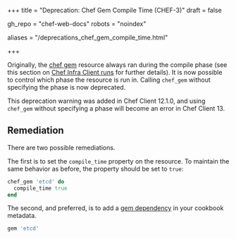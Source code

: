 +++
title = "Deprecation: Chef Gem Compile Time (CHEF-3)"
draft = false

gh_repo = "chef-web-docs"
robots = "noindex"

aliases = "/deprecations_chef_gem_compile_time.html"

+++

Originally, the [chef gem](/resources/chef_gem/) resource always ran
during the <span class="title-ref">compile</span> phase (see this
section on [Chef Infra Client
runs](/chef_client_overview/#the-chef-client-run) for further
details). It is now possible to control which phase the resource is run
in. Calling `chef_gem` without specifying the phase is now deprecated.

This deprecation warning was added in Chef Client 12.1.0, and using
`chef_gem` without specifying a phase will become an error in Chef
Client 13.

## Remediation

There are two possible remediations.

The first is to set the `compile_time` property on the resource. To
maintain the same behavior as before, the property should be set to
`true`:

```ruby
chef_gem 'etcd' do
  compile_time true
end
```

The second, and preferred, is to add a [gem
dependency](/config_rb_metadata/) in your cookbook metadata.

```ruby
gem 'etcd'
```

